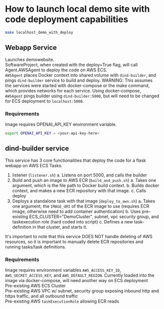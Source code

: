 # How to launch local demo site with code deployment capabilities

```bash
make localhost_demo_with_deploy
``` 

## Webapp Service

Launches demowebsite. \
SoftwareProject, when created with the deploy=True flag, will call Agent.AWSAgent to deploy the code on AWS ECS.\
`AWSAgent` places Docker context into shared volume with `dind-builder`, and pings `dind-builder` service to build and deploy.
WARNING: This assumes the services were started with docker-compose or the make command, which provides networks for each service. Using docker-compose, `AWSAgent` pings builder using `dind-builder:5000`, but will need to be changed for ECS deployment to `localhost:5000`.

### Requirements

Image requires OPENAI_API_KEY environment variable. 
```bash
export OPENAI_API_KEY = <your-api-key-here>
```

## dind-builder service

This service has 3 core functionalities that deploy the code for a flask webapp on AWS ECS Tasks.

   1. listener (`listener.sh`)
      a. Listens on port 5000, and calls the builder
   2. Build and push an image to AWS ECR (`build_and_push.sh`)
      a. Takes one argument, which is the file path to Docker build context. 
      b. Builds docker context, and makes a new ECR repository with that image. 
      c. Calls deploy
   3. Deploys a standalone task with that image (`deploy_to_aws.sh`)
      a. Takes one argument, the `IMAGE_URI` of the ECR image to use (requires ECR image, otherwise need to add container authentication)
      b. Uses pre-existing ECS_CLUSTER="DemoCluster", subnet, vpc security group, and taskexecution role (hard coded into script)
      c. Defines a new task-definition in that cluster, and starts it.

It's important to note that this service DOES NOT handle deleting of AWS resources, so it is important to manually delete ECR repositories and running tasks/task definitions.

### Requirements

Image requires environment variables `AWS_ACCESS_KEY_ID`, `AWS_SECRET_ACCESS_KEY`, and `AWS_DEFAULT_REGION`. Currently loaded into the image via docker-compose, will need another way on ECS deployment\
Pre-existing AWS ECS Cluster\
Pre-existing AWS VPC w/ subnet, security group exposing inbound http and https traffic, and all outbound traffic \
Pre-existing AWS `taskExecutionRole` allowing ECR reads